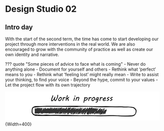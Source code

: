 # **Design Studio 02**

## Intro day
With the start of the second term, the time has come to start developing our project through more interventions in the real world. We are also encouraged to grow with the community of practice as well as create our own identity and narrative.

??? quote "Some pieces of advice to face what is coming"
    - Never do anything alone
    - Document for yourself and others
    - Rethink what ‘perfect’ means to you
    - Rethink what ‘feeling lost’ might really mean
    - Write to assist your thinking, to find your voice
    - Beyond the hype, commit to your values 
    - Let the project flow with its own trajectory

![WIP](../../images/WIP.png){Width=400}